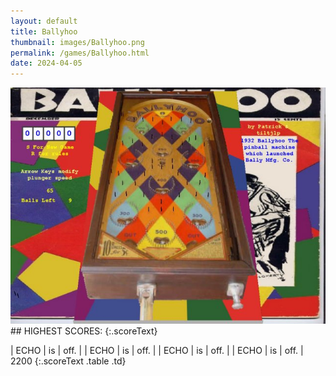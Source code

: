 ```yaml
---
layout: default
title: Ballyhoo
thumbnail: images/Ballyhoo.png
permalink: /games/Ballyhoo.html
date: 2024-04-05
---
```


<img src="../images/Ballyhoo.png" class="gameThumbnail img-fluid mx-auto align-middle">
## HIGHEST SCORES:
{:.scoreText}

| ECHO | is | off. | 
| ECHO | is | off. | 
| ECHO | is | off. | 
| ECHO | is | off. | 
2200 
{:.scoreText .table .td}
